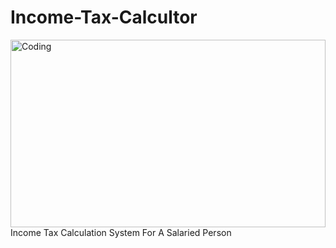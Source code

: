 # Income-Tax-Calcultor
<img align="center" alt="Coding" width="100%" height="300" src="https://i.postimg.cc/mrNbgMht/front.gif">
Income Tax Calculation System For A Salaried Person
